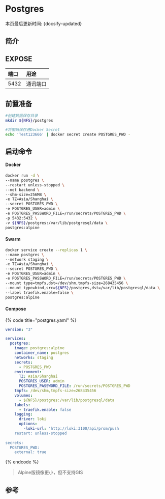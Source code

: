 # Postgres

本页最后更新时间: {docsify-updated}

## 简介



## EXPOSE

| 端口 | 用途 |
| :--- | :--- |
| 5432 | 通讯端口 |



## 前置准备

```bash
#创建数据保存目录
mkdir ${NFS}/postgres

#将密码保存进Docker Secret
echo 'Test123666' | docker secret create POSTGRES_PWD -
```

## 启动命令

<!-- tabs:start -->
#### **Docker**
```bash
docker run -d \
--name postgres \
--restart unless-stopped \
--net backend \
--shm-size=256MB \
-e TZ=Asia/Shanghai \
--secret POSTGRES_PWD \
-e POSTGRES_USER=admin \
-e POSTGRES_PASSWORD_FILE=/run/secrets/POSTGRES_PWD \
-p 5432:5432 \ 
-v ${NFS}/postgres:/var/lib/postgresql/data \
postgres:alpine
```


#### **Swarm**
```bash
docker service create --replicas 1 \
--name postgres \
--network staging \
-e TZ=Asia/Shanghai \
--secret POSTGRES_PWD \
-e POSTGRES_USER=admin \
-e POSTGRES_PASSWORD_FILE=/run/secrets/POSTGRES_PWD \
--mount type=tmpfs,dst=/dev/shm,tmpfs-size=268435456 \
--mount type=bind,src=${NFS}/postgres,dst=/var/lib/postgresql/data \
--label traefik.enable=false \
postgres:alpine
```


#### **Compose**
{% code title="postgres.yaml" %}
```yaml
version: "3"

services:
  postgres:
    image: postgres:alpine
    container_name: postgres
    networks: staging
    secrets: 
      - POSTGRES_PWD
    environment: 
      TZ: Asia/Shanghai
      POSTGRES_USER: admin
      POSTGRES_PASSWORD_FILE: /run/secrets/POSTGRES_PWD
    tmpfs: /dev/shm,tmpfs-size=268435456
    volumes: 
      - ${NFS}/postgres:/var/lib/postgresql/data
    labels: 
      - traefik.enable: false
    logging: 
      driver: loki
      options: 
        -loki-url: "http://loki:3100/api/prom/push
    restart: unless-stopped
    
secrets: 
  POSTGRES_PWD:
    external: true
```
{% endcode %}

<!-- tabs:end -->

> Alpine版镜像更小，但不支持GIS

##  参考

